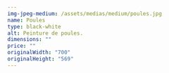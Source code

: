 ```yaml
---
img-jpeg-medium: /assets/medias/medium/poules.jpg
name: Poules
type: black-white
alt: Peinture de poules.
dimensions: ""
price: ""
originalWidth: "700"
originalHeight: "569"
---
```

